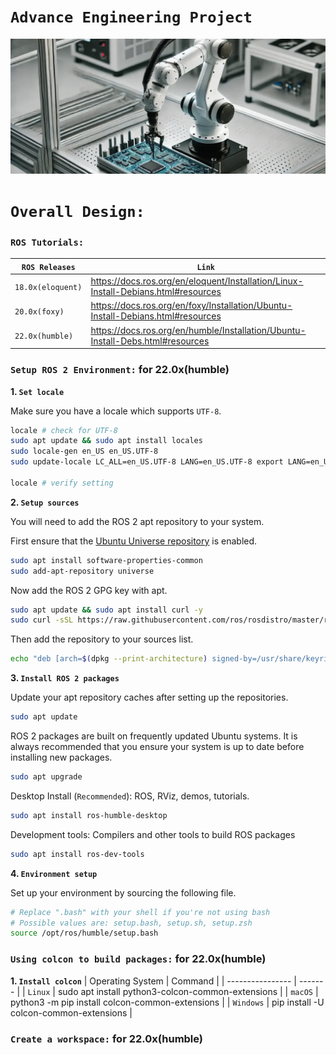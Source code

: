 # `Advance Engineering Project`
![alt text](image.png)


# `Overall Design:`



### `ROS Tutorials:`
| `ROS Releases` | `Link` |
| -------------- | ------ |
| `18.0x(eloquent)` | https://docs.ros.org/en/eloquent/Installation/Linux-Install-Debians.html#resources |
| `20.0x(foxy)` | https://docs.ros.org/en/foxy/Installation/Ubuntu-Install-Debians.html#resources |
| `22.0x(humble)` | https://docs.ros.org/en/humble/Installation/Ubuntu-Install-Debs.html#resources |



### `Setup ROS 2 Environment:` for 22.0x(humble)

**1. `Set locale`**
   
Make sure you have a locale which supports `UTF-8`.

``` bash
locale # check for UTF-8
sudo apt update && sudo apt install locales
sudo locale-gen en_US en_US.UTF-8
sudo update-locale LC_ALL=en_US.UTF-8 LANG=en_US.UTF-8 export LANG=en_US.UTF-8

locale # verify setting
```

**2. `Setup sources`**

You will need to add the ROS 2 apt repository to your system.

First ensure that the [Ubuntu Universe repository][Ubuntu] is enabled.

``` bash
sudo apt install software-properties-common
sudo add-apt-repository universe
```

Now add the ROS 2 GPG key with apt.

``` bash
sudo apt update && sudo apt install curl -y
sudo curl -sSL https://raw.githubusercontent.com/ros/rosdistro/master/ros.key -o /usr/share/keyrings/ros-archive-keyring.gpg
```

Then add the repository to your sources list.

``` bash
echo "deb [arch=$(dpkg --print-architecture) signed-by=/usr/share/keyrings/ros-archive-keyring.gpg] http://packages.ros.org/ros2/ubuntu $(. /etc/os-release && echo $UBUNTU_CODENAME) main" | sudo tee /etc/apt/sources.list.d/ros2.list > /dev/null
```


**3. `Install ROS 2 packages`**

Update your apt repository caches after setting up the repositories.

``` bash
sudo apt update
```

ROS 2 packages are built on frequently updated Ubuntu systems. It is always recommended that you ensure your system is up to date before installing new packages.

``` bash
sudo apt upgrade
```

Desktop Install (`Recommended`): ROS, RViz, demos, tutorials.

``` bash
sudo apt install ros-humble-desktop
```

Development tools: Compilers and other tools to build ROS packages

``` bash
sudo apt install ros-dev-tools
```

**4. `Environment setup`**

Set up your environment by sourcing the following file.

``` bash
# Replace ".bash" with your shell if you're not using bash
# Possible values are: setup.bash, setup.sh, setup.zsh
source /opt/ros/humble/setup.bash
```



### `Using colcon to build packages:` for 22.0x(humble)

**1. `Install colcon`**
| Operating System | Command |
| ---------------- | ------- |
| `Linux` | sudo apt install python3-colcon-common-extensions |
| `macOS` | python3 -m pip install colcon-common-extensions |
| `Windows` | pip install -U colcon-common-extensions |



### `Create a workspace:` for 22.0x(humble)




[Ubuntu]: https://help.ubuntu.com/community/Repositories/Ubuntu